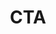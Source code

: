 ---
title: CTA

cta:
    headline: Curio vitae metus semper
    byline: 
        text: >
            Pellentesque pede. Donec pulvinar ullamcorper metus. In eu odio at lectus pulvinar mollis.  Vestibulum sem magna, elementum vestibulum arcu.
        # class: ''
    button:
        text: Button
        url: '#'
        # class: ''
---